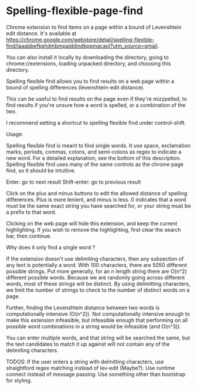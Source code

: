 # Spelling-flexible-page-find
Chrome extension to find items on a page within a bound of Levenshtein edit distance. It's available at https://chrome.google.com/webstore/detail/spelling-flexible-find/laaabbefkghdmbmpaiddindkppmacaol?utm_source=gmail.

You can also install it locally by downloading the directory, going to chrome://extensions, loading unpacked directory, and choosing this directory. 

Spelling flexible find allows you to find results on a web page within a bound of spelling differences (levenshtein-edit distance). 

This can be useful to find results on the page even if they're mizzpelled, to find results if you're unsure how a word is spelled, or a combination of the two. 

I recommend setting a shortcut to spelling flexible find under control-shift. 

Usage:

Spelling flexible find is meant to find single words. It use space, exclamation marks, periods, commas, colons, and semi-colons as regex to indicate a new word. For a detailed explanation, see the bottom of this description. 
Spelling flexible find uses many of the same controls as the chrome page find, so it should be intuitive. 

Enter: go to next result
Shift-enter: go to previous result 

Click on the plus and minus buttons to edit the allowed distance of spelling differences. Plus is more lenient, and minus is less. 0 indicates that a word must be the same exact string you have searched for, or your string must be a prefix to that word.

Clicking on the web page will hide this extension, and keep the current highlighting. If you wish to remove the highlighting, first clear the search bar, then continue. 

Why does it only find a single word ?

If the extension doesn't use delimiting characters, then any subsection of any text is potentially a word. With 100 characters, there are 5050 different possible strings. Put more generally, for an n length string there are O(n^2) different possible words. Because we are randomly going across different words, most of these strings will be distinct. By using delimitting characters, we limit the number of strings to check to the number of distinct words on a page.

Further, finding the Levenshtein distance between two words is computationally intensive (O(n^2)). Not computationally intensive enough to make this extension infeasible, but infeasible enough that performing on all possible word combinations in a string would be infeasible (and O(n^3)). 

You can enter multiple words, and that string will be searched the same, but the text candidates to match it up against will not contain any of the delimiting characters. 

TODOS: 
If the user enters a string with delmitting characters, use straightford regex matching instead of lev-edit (Maybe?).
Use runtime connect instead of message passing.
Use something other than bootstrap for styling.









